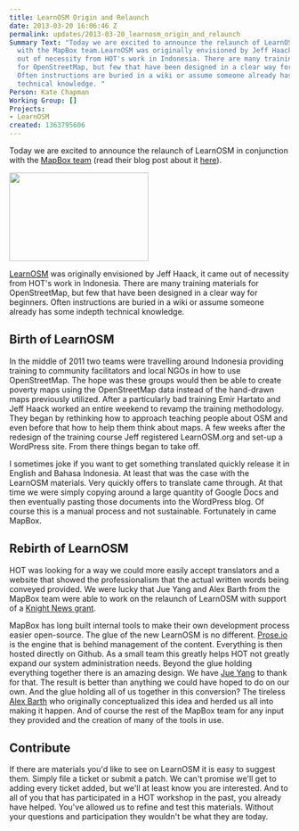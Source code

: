 ```yaml
---
title: LearnOSM Origin and Relaunch
date: 2013-03-20 16:06:46 Z
permalink: updates/2013-03-20_learnosm_origin_and_relaunch
Summary Text: "Today we are excited to announce the relaunch of LearnOSM in conjunction
  with the MapBox team.LearnOSM was originally envisioned by Jeff Haack, it came
  out of necessity from HOT's work in Indonesia. There are many training materials
  for OpenStreetMap, but few that have been designed in a clear way for beginners.
  Often instructions are buried in a wiki or assume someone already has some indepth
  technical knowledge. "
Person: Kate Chapman
Working Group: []
Projects:
- LearnOSM
created: 1363795606
---
```


Today we are excited to announce the relaunch of LearnOSM in conjunction with the <a href="http://mapbox.com/">MapBox team</a> (read their blog post about it <a href="http://mapbox.com/blog/learnosm-with-new-design/">here</a>).

<img src="/sites/default/files/styles/medium/public/screen_shot_learn_0.png?itok=J4aFrzfz" width="250" height="159" alt=""  class="image-medium" />

<a href="http://learnosm.org">LearnOSM</a> was originally envisioned by Jeff Haack, it came out of necessity from HOT's work in Indonesia. There are many training materials for OpenStreetMap, but few that have been designed in a clear way for beginners. Often instructions are buried in a wiki or assume someone already has some indepth technical knowledge. 
 
<h2>Birth of LearnOSM</h2>
 
In the middle of 2011 two teams were travelling around Indonesia providing training to community facilitators and local NGOs in how to use OpenStreetMap. The hope was these groups would then be able to create poverty maps using the OpenStreetMap data instead of the hand-drawn maps previously utilized. After a particularly bad training Emir Hartato and Jeff Haack worked an entire weekend to revamp the training methodology. They began by rethinking how to approach teaching people about OSM and even before that how to help them think about maps. A few weeks after the redesign of the training course Jeff registered LearnOSM.org and set-up a WordPress site. From there things began to take off. 

I sometimes joke if you want to get something translated quickly release it in English and Bahasa Indonesia. At least that was the case with the LearnOSM materials. Very quickly offers to translate came through. At that time we were simply copying around a large quantity of Google Docs and then eventually pasting those documents into the WordPress blog. Of course this is a manual process and not sustainable. Fortunately in came MapBox.
 
<h2>Rebirth of LearnOSM</h2>
 
HOT was looking for a way we could more easily accept translators and a website that showed the professionalism that the actual written words being conveyed provided. We were lucky that Jue Yang and Alex Barth from the MapBox team were able to work on the relaunch of LearnOSM with support of a <a href="http://mapbox.com/blog/knight-invests-openstreetmap/">Knight News grant</a>.  

MapBox has long built internal tools to make their own development process easier open-source. The glue of the new LearnOSM is no different. <a href="http://prose.io/">Prose.io</a> is the engine that is behind management of the content. Everything is then hosted directly on Github. As a small team this greatly helps HOT not greatly expand our system administration needs. Beyond the glue holding everything together there is an amazing design. We have <a href="https://twitter.com/jue_yang">Jue Yang</a> to thank for that. The result is better than anything we could have hoped to do on our own. And the glue holding all of us together in this conversion? The tireless <a href="https://twitter.com/lxbarth">Alex Barth</a> who originally conceptualized this idea and herded us all into making it happen. And of course the rest of the MapBox team for any input they provided and the creation of many of the tools in use.
 
<h2>Contribute</h2>
 
If there are materials you'd like to see on LearnOSM it is easy to suggest them. Simply file a ticket or submit a patch. We can't promise we'll get to adding every ticket added, but we'll at least know you are interested. And to all of you that has participated in a HOT workshop in the past, you already have helped. You've allowed us to refine and test this materials. Without your questions and participation they wouldn't be what they are today.
